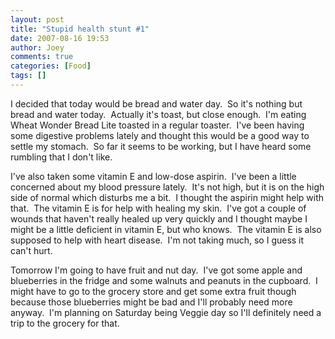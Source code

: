 ```yaml
---
layout: post
title: "Stupid health stunt #1"
date: 2007-08-16 19:53
author: Joey
comments: true
categories: [Food]
tags: []
---
```

I decided that today would be bread and water day.  So it's nothing but bread and water today.  Actually it's toast, but close enough.  I'm eating Wheat Wonder Bread Lite toasted in a regular toaster.  I've been having some digestive problems lately and thought this would be a good way to settle my stomach.  So far it seems to be working, but I have heard some rumbling that I don't like.

I've also taken some vitamin E and low-dose aspirin.  I've been a little concerned about my blood pressure lately.  It's not high, but it is on the high side of normal which disturbs me a bit.  I thought the aspirin might help with that.  The vitamin E is for help with healing my skin.  I've got a couple of wounds that haven't really healed up very quickly and I thought maybe I might be a little deficient in vitamin E, but who knows.  The vitamin E is also supposed to help with heart disease.  I'm not taking much, so I guess it can't hurt.

Tomorrow I'm going to have fruit and nut day.  I've got some apple and blueberries in the fridge and some walnuts and peanuts in the cupboard.  I might have to go to the grocery store and get some extra fruit though because those blueberries might be bad and I'll probably need more anyway.  I'm planning on Saturday being Veggie day so I'll definitely need a trip to the grocery for that.
